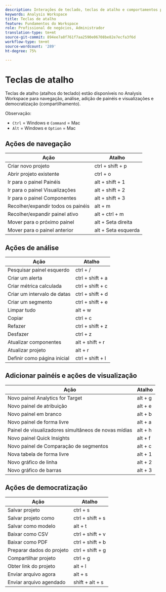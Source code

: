 ```yaml
---
description: Interações de teclado, teclas de atalho e comportamentos para apontar e clicar disponíveis no Analysis Workspace.
keywords: Analysis Workspace
title: Teclas de atalho
feature: Fundamentos do Workspace
role: Profissional de negócios, Administrador
translation-type: tm+mt
source-git-commit: 894ee7a8f761f7aa2590e06708be82e7ecfa3f6d
workflow-type: tm+mt
source-wordcount: '289'
ht-degree: 75%

---
```



# Teclas de atalho

Teclas de atalho (atalhos do teclado) estão disponíveis no Analysis Workspace para navegação, análise, adição de painéis e visualizações e democratização (compartilhamento).

Observação:
* `Ctrl` = Windows e  `Command` = Mac
* `Alt` = Windows e  `Option` = Mac

## Ações de navegação

| Ação | Atalho |
| --- | --- |
| Criar novo projeto | ctrl + shift + p |
| Abrir projeto existente | ctrl + o |
| Ir para o painel Painéis | alt + shift + 1 |
| Ir para o painel Visualizações | alt + shift + 2 |
| Ir para o painel Componentes | alt + shift + 3 |
| Recolher/expandir todos os painéis | alt + m |
| Recolher/expandir painel ativo | alt + ctrl + m |
| Mover para o próximo painel | alt + Seta direita |
| Mover para o painel anterior | alt + Seta esquerda |

## Ações de análise

| Ação | Atalho |
| --- | --- |
| Pesquisar painel esquerdo | ctrl + / |
| Criar um alerta | ctrl + shift + a |
| Criar métrica calculada | ctrl + shift + c |
| Criar um intervalo de datas | ctrl + shift + d |
| Criar um segmento | ctrl + shift + e |
| Limpar tudo | alt + w |
| Copiar | ctrl + c |
| Refazer | ctrl + shift + z |
| Desfazer | ctrl + z |
| Atualizar componentes | alt + shift + r |
| Atualizar projeto | alt + r |
| Definir como página inicial | ctrl + shift + l |

## Adicionar painéis e ações de visualização

| Ação | Atalho |
| ---|---|
| Novo painel Analytics for Target | alt + g |
| Novo painel de atribuição | alt + e |
| Novo painel em branco | alt + b |
| Novo painel de forma livre | alt + a |
| Painel de visualizadores simultâneos de novas mídias | alt + h |
| Novo painel Quick Insights | alt + f |
| Novo painel de Comparação de segmentos | alt + c |
| Nova tabela de forma livre | alt + 1 |
| Novo gráfico de linha | alt + 2 |
| Novo gráfico de barras | alt + 3 |

## Ações de democratização

| Ação | Atalho |
| --- | --- |
| Salvar projeto | ctrl + s |
| Salvar projeto como | ctrl + shift + s |
| Salvar como modelo | alt + t |
| Baixar como CSV | ctrl + shift + v |
| Baixar como PDF | ctrl + shift + b |
| Preparar dados do projeto | ctrl + shift + g |
| Compartilhar projeto | ctrl + g |
| Obter link do projeto | alt + l |
| Enviar arquivo agora | alt + s |
| Enviar arquivo agendado | shift + alt + s |
